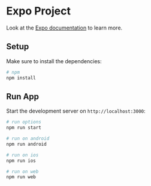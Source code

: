 # Expo Project

Look at the [Expo documentation](https://docs.expo.dev/) to learn more.

## Setup

Make sure to install the dependencies:

```bash
# npm
npm install
```

## Run App

Start the development server on `http://localhost:3000`:

```bash
# run options
npm run start

# run on android
npm run android

# run on ios
npm run ios

# run on web
npm run web

```
